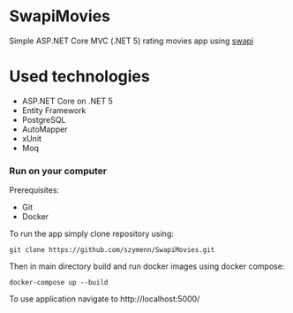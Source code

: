 # SwapiMovies
Simple ASP.NET Core MVC (.NET 5) rating movies app using [swapi](https://swapi.dev/api/)

# Used technologies
- ASP.NET Core on .NET 5
- Entity Framework
- PostgreSQL
- AutoMapper
- xUnit
- Moq

### Run on your computer
Prerequisites:
- Git
- Docker

To run the app simply clone repository using: <br /> 

`git clone https://github.com/szymenn/SwapiMovies.git` <br />

Then in main directory build and run docker images using docker compose: <br />

`docker-compose up --build` <br />

To use application navigate to http://localhost:5000/


